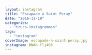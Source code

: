```yaml
---
layout: instagram
title: "Escapade à Saint Peray"
date: "2016-11-19"
categories: 
  - "trucs-instagrammes"
tags: 
  - "instagram"
coverImage: escapade-a-saint-peray.jpg
instagram: BNAb-flj408
---
```

